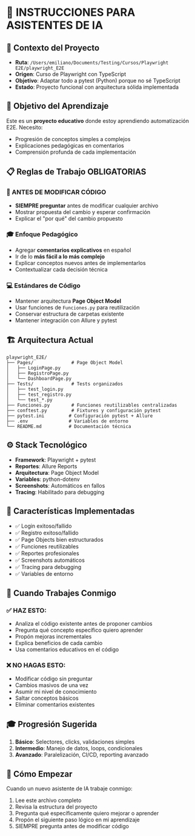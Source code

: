 # 🤖 INSTRUCCIONES PARA ASISTENTES DE IA

## 📍 Contexto del Proyecto
- **Ruta**: `/Users/emiliano/Documents/Testing/Cursos/Playwright  E2E/playwright_E2E`
- **Origen**: Curso de Playwright con TypeScript
- **Objetivo**: Adaptar todo a pytest (Python) porque no sé TypeScript
- **Estado**: Proyecto funcional con arquitectura sólida implementada

## 🎯 Objetivo del Aprendizaje
Este es un **proyecto educativo** donde estoy aprendiendo automatización E2E. Necesito:
- Progresión de conceptos simples a complejos
- Explicaciones pedagógicas en comentarios
- Comprensión profunda de cada implementación

## 📋 Reglas de Trabajo OBLIGATORIAS

### 🚨 ANTES DE MODIFICAR CÓDIGO
- **SIEMPRE preguntar** antes de modificar cualquier archivo
- Mostrar propuesta del cambio y esperar confirmación
- Explicar el "por qué" del cambio propuesto

### 🎓 Enfoque Pedagógico
- Agregar **comentarios explicativos** en español
- Ir de lo **más fácil a lo más complejo**
- Explicar conceptos nuevos antes de implementarlos
- Contextualizar cada decisión técnica

### 💻 Estándares de Código
- Mantener arquitectura **Page Object Model**
- Usar funciones de `Funciones.py` para reutilización
- Conservar estructura de carpetas existente
- Mantener integración con Allure y pytest

## 🏗️ Arquitectura Actual

```
playwright_E2E/
├── Pages/              # Page Object Model
│   ├── LoginPage.py
│   ├── RegistroPage.py
│   └── DashboardPage.py
├── Tests/              # Tests organizados
│   ├── test_login.py
│   ├── test_registro.py
│   └── test_*.py
├── Funciones.py        # Funciones reutilizables centralizadas
├── conftest.py         # Fixtures y configuración pytest
├── pytest.ini         # Configuración pytest + Allure
├── .env               # Variables de entorno
└── README.md          # Documentación técnica
```

## ⚙️ Stack Tecnológico
- **Framework**: Playwright + pytest
- **Reportes**: Allure Reports
- **Arquitectura**: Page Object Model
- **Variables**: python-dotenv
- **Screenshots**: Automáticos en fallos
- **Tracing**: Habilitado para debugging

## 🎯 Características Implementadas
- ✅ Login exitoso/fallido
- ✅ Registro exitoso/fallido
- ✅ Page Objects bien estructurados
- ✅ Funciones reutilizables
- ✅ Reportes profesionales
- ✅ Screenshots automáticos
- ✅ Tracing para debugging
- ✅ Variables de entorno

## 📝 Cuando Trabajes Conmigo

### ✅ HAZ ESTO:
- Analiza el código existente antes de proponer cambios
- Pregunta qué concepto específico quiero aprender
- Propón mejoras incrementales
- Explica beneficios de cada cambio
- Usa comentarios educativos en el código

### ❌ NO HAGAS ESTO:
- Modificar código sin preguntar
- Cambios masivos de una vez
- Asumir mi nivel de conocimiento
- Saltar conceptos básicos
- Eliminar comentarios existentes

## 🎓 Progresión Sugerida
1. **Básico**: Selectores, clicks, validaciones simples
2. **Intermedio**: Manejo de datos, loops, condicionales
3. **Avanzado**: Paralelización, CI/CD, reporting avanzado

## 🚀 Cómo Empezar
Cuando un nuevo asistente de IA trabaje conmigo:
1. Lee este archivo completo
2. Revisa la estructura del proyecto
3. Pregunta qué específicamente quiero mejorar o aprender
4. Propón el siguiente paso lógico en mi aprendizaje
5. SIEMPRE pregunta antes de modificar código